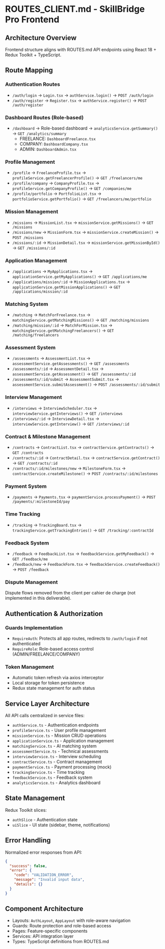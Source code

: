 # ROUTES_CLIENT.md - SkillBridge Pro Frontend

## Architecture Overview

Frontend structure aligns with ROUTES.md API endpoints using React 18 + Redux Toolkit + TypeScript.

## Route Mapping

### Authentication Routes
- `/auth/login` → `Login.tsx` → `authService.login()` → `POST /auth/login`
- `/auth/register` → `Register.tsx` → `authService.register()` → `POST /auth/register`

### Dashboard Routes (Role-based)
- `/dashboard` → Role-based dashboard → `analyticsService.getSummary()` → `GET /analytics/summary`
  - FREELANCE: `DashboardFreelance.tsx`
  - COMPANY: `DashboardCompany.tsx` 
  - ADMIN: `DashboardAdmin.tsx`

### Profile Management
- `/profile` → `FreelanceProfile.tsx` → `profileService.getFreelancerProfile()` → `GET /freelancers/me`
- `/profile/company` → `CompanyProfile.tsx` → `profileService.getCompanyProfile()` → `GET /companies/me`
- `/profile/portfolio` → `PortfolioList.tsx` → `portfolioService.getPortfolio()` → `GET /freelancers/me/portfolio`

### Mission Management
- `/missions` → `MissionList.tsx` → `missionService.getMissions()` → `GET /missions`
- `/missions/new` → `MissionForm.tsx` → `missionService.createMission()` → `POST /missions`
- `/missions/:id` → `MissionDetail.tsx` → `missionService.getMissionById()` → `GET /missions/:id`

### Application Management
- `/applications` → `MyApplications.tsx` → `applicationService.getMyApplications()` → `GET /applications/me`
- `/applications/mission/:id` → `MissionApplications.tsx` → `applicationService.getMissionApplications()` → `GET /applications/mission/:id`

### Matching System
- `/matching` → `MatchForFreelance.tsx` → `matchingService.getMatchingMissions()` → `GET /matching/missions`
- `/matching/mission/:id` → `MatchForMission.tsx` → `matchingService.getMatchingFreelancers()` → `GET /matching/freelancers`

### Assessment System
- `/assessments` → `AssessmentList.tsx` → `assessmentService.getAssessments()` → `GET /assessments`
- `/assessments/:id` → `AssessmentDetail.tsx` → `assessmentService.getAssessment()` → `GET /assessments/:id`
- `/assessments/:id/submit` → `AssessmentSubmit.tsx` → `assessmentService.submitAssessment()` → `POST /assessments/:id/submit`

### Interview Management
- `/interviews` → `InterviewScheduler.tsx` → `interviewService.getInterviews()` → `GET /interviews`
- `/interviews/:id` → `InterviewDetail.tsx` → `interviewService.getInterview()` → `GET /interviews/:id`

### Contract & Milestone Management
- `/contracts` → `ContractList.tsx` → `contractService.getContracts()` → `GET /contracts`
- `/contracts/:id` → `ContractDetail.tsx` → `contractService.getContract()` → `GET /contracts/:id`
- `/contracts/:id/milestones/new` → `MilestoneForm.tsx` → `contractService.createMilestone()` → `POST /contracts/:id/milestones`

### Payment System
- `/payments` → `Payments.tsx` → `paymentService.processPayment()` → `POST /payments/:milestoneId/pay`

### Time Tracking
- `/tracking` → `TrackingBoard.tsx` → `trackingService.getTrackingEntries()` → `GET /tracking/:contractId`

### Feedback System
- `/feedback` → `FeedbackList.tsx` → `feedbackService.getMyFeedback()` → `GET /feedback/me`
- `/feedback/new` → `FeedbackForm.tsx` → `feedbackService.createFeedback()` → `POST /feedback`

### Dispute Management
Dispute flows removed from the client per cahier de charge (not implemented in this deliverable).

## Authentication & Authorization

### Guards Implementation
- `RequireAuth`: Protects all app routes, redirects to `/auth/login` if not authenticated
- `RequireRole`: Role-based access control (ADMIN/FREELANCE/COMPANY)

### Token Management
- Automatic token refresh via axios interceptor
- Local storage for token persistence
- Redux state management for auth status

## Service Layer Architecture

All API calls centralized in service files:
- `authService.ts` - Authentication endpoints
- `profileService.ts` - User profile management
- `missionService.ts` - Mission CRUD operations
- `applicationService.ts` - Application management
- `matchingService.ts` - AI matching system
- `assessmentService.ts` - Technical assessments
- `interviewService.ts` - Interview scheduling
- `contractService.ts` - Contract management
- `paymentService.ts` - Payment processing (mock)
- `trackingService.ts` - Time tracking
- `feedbackService.ts` - Feedback system
- `analyticsService.ts` - Analytics dashboard

## State Management

Redux Toolkit slices:
- `authSlice` - Authentication state
- `uiSlice` - UI state (sidebar, theme, notifications)

## Error Handling

Normalized error responses from API:
```json
{
  "success": false,
  "error": {
    "code": "VALIDATION_ERROR",
    "message": "Invalid input data",
    "details": {}
  }
}
```

## Component Architecture

- Layouts: `AuthLayout`, `AppLayout` with role-aware navigation
- Guards: Route protection and role-based access
- Pages: Feature-specific components
- Services: API integration layer
- Types: TypeScript definitions from ROUTES.md